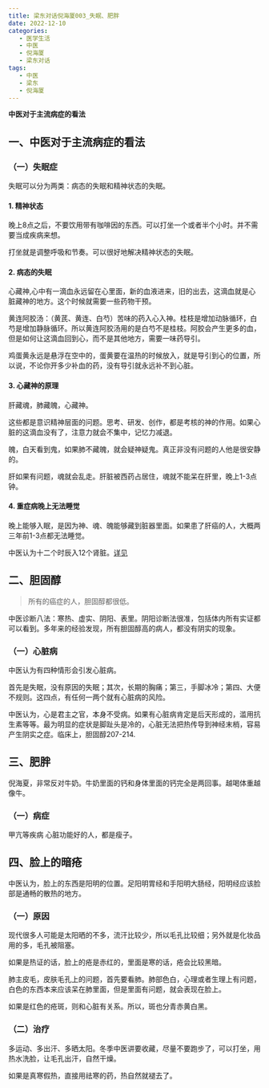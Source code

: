```yaml
---
title: 梁东对话倪海厦003_失眠、肥胖
date: 2022-12-10
categories:
   - 医学生活
   - 中医
   - 倪海厦
   - 梁东对话
tags: 
   - 中医
   - 梁东
   - 倪海厦
---
```

**中医对于主流病症的看法**
<!-- more -->
## 一、中医对于主流病症的看法
### （一）失眠症
失眠可以分为两类：病态的失眠和精神状态的失眠。
#### 1. 精神状态
晚上8点之后，不要饮用带有咖啡因的东西。可以打坐一个或者半个小时。并不需要当成疾病来想。

打坐就是调整呼吸和节奏。可以很好地解决精神状态的失眠。
#### 2. 病态的失眠
心藏神,心中有一滴血永远留在心里面，新的血液进来，旧的出去，这滴血就是心脏藏神的地方。这个时候就需要一些药物干预。

黄连阿胶汤：（黄芪、黄连、白芍）苦味的药入心入神。桂枝是增加动脉循环，白芍是增加静脉循环。所以黄连阿胶汤用的是白芍不是桂枝。阿胶会产生更多的血，但是如何让这滴血回到心，而不是其他地方，需要一味药导引。

鸡蛋黄永远是悬浮在空中的，蛋黄要在温热的时候放入，就是导引到心的位置，所以说，不论你开多少补血的药，没有导引就永远补不到心脏。
#### 3. 心藏神的原理
肝藏魂，肺藏魄，心藏神。

这些都是意识精神层面的问题。思考、研发、创作，都是考核的神的作用。如果心脏的这滴血没有了，注意力就会不集中，记忆力减退。

魄，白天看到鬼，如果肺不藏魄，就会疑神疑鬼。真正非没有问题的人他是很安静的。

肝如果有问题，魂就会乱走。肝脏被西药占居住，魂就不能呆在肝里，晚上1-3点钟。

#### 4. 重症病晚上无法睡觉
晚上能够入眠，是因为神、魂、魄能够藏到脏器里面。如果患了肝癌的人，大概两三年前1-3点都无法睡觉。

中医认为十二个时辰入12个肾脏。[详见](https://linuxdeepin007.github.io/code.github.io/2022/12/03/%E5%AD%90%E5%8D%88%E6%B5%81%E6%B3%A8%E5%8F%A3%E8%AF%80/)


## 二、胆固醇
> 所有的癌症的人，胆固醇都很低。

中医诊断八法：寒热、虚实、阴阳、表里。阴阳诊断法很准，包括体内所有实证都可以看到。多年来的经验发现，所有胆固醇高的病人，都没有阴实的现象。

### （一）心脏病
中医认为有四种情形会引发心脏病。

首先是失眠，没有原因的失眠；其次，长期的胸痛；第三，手脚冰冷；第四、大便不规则。这四点，有任何一两个就有心脏病的风险。

中医认为，心是君主之官，本身不受病。如果有心脏病肯定是后天形成的，滥用抗生素等等。最为明显的症状是脚趾头是冷的，心脏无法把热传导到神经末梢，容易产生阴实之症。临床上，胆固醇207-214.

## 三、肥胖
倪海夏，非常反对牛奶。牛奶里面的钙和身体里面的钙完全是两回事。越喝体重越像牛。

### （一）病症
甲亢等疾病
心脏功能好的人，都是瘦子。

## 四、脸上的暗疮
中医认为，脸上的东西是阳明的位置。足阳明胃经和手阳明大肠经，阳明经应该脸部是通畅的散热的地方。

### （一）原因
现代很多人可能是太阳晒的不多，流汗比较少，所以毛孔比较细；另外就是化妆品用的多，毛孔被阻塞。

如果是热证的话，脸上的疮是赤红的，里面是寒的话，疮会比较黑暗。

肺主皮毛，皮肤毛孔上的问题，首先要看肺。肺部色白，心理或者生理上有问题，白色的东西本来应该呆在肺里面，但是里面有问题，就会表现在脸上。

如果是红色的疮斑，则和心脏有关系。所以，斑也分青赤黄白黑。

### （二）治疗
多运动、多出汗、多晒太阳。冬季中医讲要收藏，尽量不要跑步了，可以打坐，用热水洗脸，让毛孔出汗，自然干燥。

如果是真寒假热，直接用祛寒的药，热自然就褪去了。